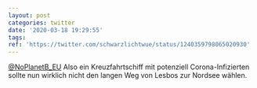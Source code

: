 ```yaml
---
layout: post
categories: twitter
date: '2020-03-18 19:29:55'
tags: 
ref: 'https://twitter.com/schwarzlichtwue/status/1240359798065020930'
---
```

[@NoPlanetB_EU](https://twitter.com/NoPlanetB_EU) Also ein Kreuzfahrtschiff mit potenziell Corona-Infizierten sollte nun wirklich nicht den langen Weg von Lesbos zur Nordsee wählen.